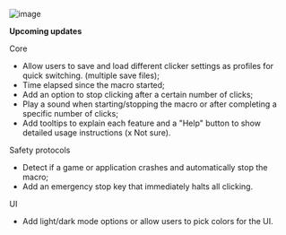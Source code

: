 ![image](https://github.com/user-attachments/assets/2f6e249f-8238-4c0f-8f48-1adc6a977caa)

**Upcoming updates**

Core
- Allow users to save and load different clicker settings as profiles for quick switching. (multiple save files);
- Time elapsed since the macro started;
- Add an option to stop clicking after a certain number of clicks;
- Play a sound when starting/stopping the macro or after completing a specific number of clicks;
- Add tooltips to explain each feature and a "Help" button to show detailed usage instructions (x Not sure).

Safety protocols
- Detect if a game or application crashes and automatically stop the macro;
- Add an emergency stop key that immediately halts all clicking.

UI
- Add light/dark mode options or allow users to pick colors for the UI.
